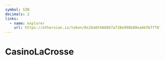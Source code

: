 ```yaml
---
symbol: SIN
decimals: 2
links:
  - name: explorer
    url: https://etherscan.io/token/0x26a6F4A6867a71Be998b80eaAbf67ff87D1E59d6
---
```


# CasinoLaCrosse
